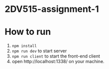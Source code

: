 # 2DV515-assignment-1

# How to run

1. `npm install`
2. `npm run dev` to start server
3. `npm run client` to start the front-end client
4. open http://localhost:1338/ on your machine.
